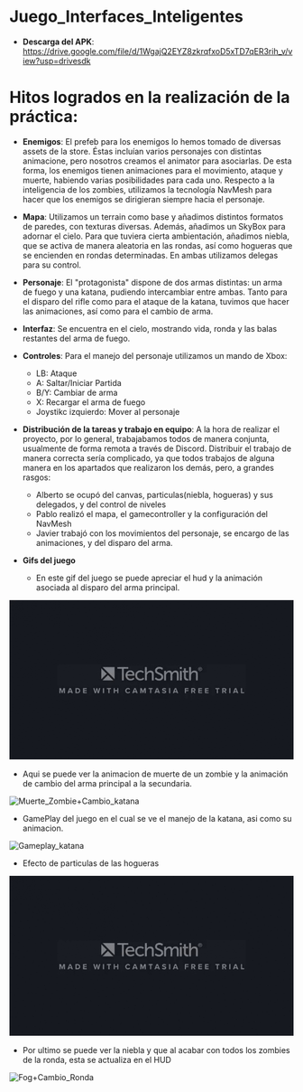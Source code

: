 # Juego_Interfaces_Inteligentes

* __Descarga del APK__: https://drive.google.com/file/d/1WgajQ2EYZ8zkrqfxoD5xTD7qER3rih_v/view?usp=drivesdk

# Hitos logrados en la realización de la práctica:
 
 * __Enemigos__: El prefeb para los enemigos lo hemos tomado de diversas assets de la store. Éstas incluían varios personajes con 
 distintas
 animacione, pero nosotros creamos el animator para asociarlas. De esta forma, los enemigos tienen animaciones para el movimiento, ataque
 y muerte, habiendo varias posibilidades para cada uno. Respecto a la inteligencia de los zombies, utilizamos la tecnología NavMesh para 
 hacer que los enemigos se dirigieran siempre hacia el personaje.
 
 * __Mapa__: Utilizamos un terrain como base y añadimos distintos formatos de paredes, con texturas diversas. Además, añadimos un SkyBox para
 adornar el cielo. Para que tuviera cierta ambientación, añadimos niebla, que se activa de manera aleatoria en las rondas, así como hogueras
 que se encienden en rondas determinadas. En ambas utilizamos delegas para su control.
 
 * __Personaje__: El "protagonista" dispone de dos armas distintas: un arma de fuego y una katana, pudiendo intercambiar entre ambas. Tanto para
 el disparo del rifle como para el ataque de la katana, tuvimos que hacer las animaciones, así como para el cambio de arma.
 
 * __Interfaz__: Se encuentra en el cielo, mostrando vida, ronda y las balas restantes del arma de fuego. 
 
 * __Controles__: Para el manejo del personaje utilizamos un mando de Xbox:
 
   * LB: Ataque
   * A: Saltar/Iniciar Partida
   * B/Y: Cambiar de arma
   * X: Recargar el arma de fuego
   * Joystikc izquierdo: Mover al personaje
 
 * __Distribución de la tareas y trabajo en equipo__: A la hora de realizar el proyecto, por lo general, trabajabamos todos de manera conjunta, usualmente de forma remota a través de Discord. Distribuir el trabajo de manera correcta sería complicado, ya que todos trabajos de alguna manera en los apartados que realizaron los demás, pero, a grandes rasgos: 
   * Alberto se ocupó del canvas, particulas(niebla, hogueras) y sus delegados, y del control de niveles 
   * Pablo realizó el mapa, el gamecontroller y la configuración del NavMesh 
   * Javier trabajó con los movimientos del personaje, se encargo  de las animaciones, y del disparo del arma.
   
   
   
 * __Gifs del juego__
 
   * En este gif del juego se puede apreciar el hud y la animación asociada al disparo del arma principal.
 
 ![Hud+Disparar](Gifs/Hud+Disparar.gif)
 
 
   * Aqui se puede ver la animacion de muerte de un zombie y la animación de cambio del arma principal a la secundaria.
 
 ![Muerte_Zombie+Cambio_katana](Gifs/Muerte_Zombie+Cambio_katana.gif)
 
   * GamePlay del juego en el cual se ve el manejo de la katana, asi como su animacion.
 
 ![Gameplay_katana](Gifs/Gameplay_katana.gif)
 
   * Efecto de particulas de las hogueras
 
 ![Hoguera](Gifs/Hoguera.gif)
 
   * Por ultimo se puede ver la niebla y que al acabar con todos los zombies de la ronda, esta se actualiza en el HUD
 
 ![Fog+Cambio_Ronda](Gifs/Fog+Cambio_Ronda.gif)
 

